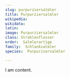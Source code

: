 ```yaml
---
slug: purpurziersalmler
title: Purpurziersalmler
wikipedia: 
wikidata: 
latin:
image: Purpurziersalmler
class: Strahlenflosser
order:  Salmlerartige
family:  Schlanksalmler
species:  Purpurziersalmler

---
```


I am content.
